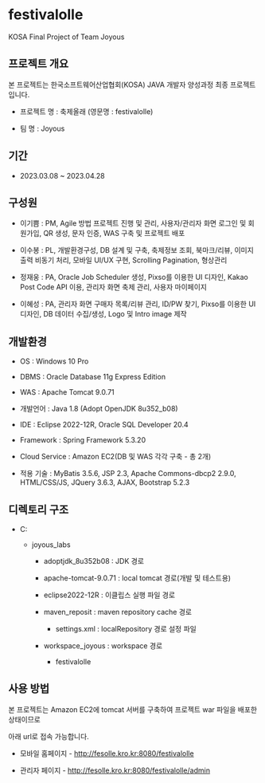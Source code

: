 # festivalolle
KOSA Final Project of Team Joyous

## 프로젝트 개요

본 프로젝트는 한국소프트웨어산업협회(KOSA) JAVA 개발자 양성과정 최종 프로젝트입니다. 

+ 프로젝트 명 : 축제올래 (영문명 : festivalolle)

+ 팀 명 : Joyous

## 기간

+ 2023.03.08 ~ 2023.04.28

## 구성원

+ 이기쁨 : PM, Agile 방법 프로젝트 진행 및 관리, 사용자/관리자 화면 로그인 및 회원가입, QR 생성, 문자 인증, WAS 구축 및 프로젝트 배포

+ 이수봉 : PL, 개발환경구성, DB 설계 및 구축, 축제정보 조회, 북마크/리뷰, 이미지 출력 비동기 처리, 모바일 UI/UX 구현, Scrolling Pagination, 형상관리

+ 정재웅 : PA, Oracle Job Scheduler 생성, Pixso를 이용한 UI 디자인, Kakao Post Code API 이용, 관리자 화면 축제 관리, 사용자 마이페이지

+ 이혜성 : PA, 관리자 화면 구매자 목록/리뷰 관리, ID/PW 찾기, Pixso를 이용한 UI 디자인, DB 데이터 수집/생성, Logo 및 Intro image 제작

## 개발환경

+ OS : Windows 10 Pro

+ DBMS : Oracle Database 11g Express Edition

+ WAS : Apache Tomcat 9.0.71

+ 개발언어 : Java 1.8 (Adopt OpenJDK 8u352_b08)

+ IDE : Eclipse 2022-12R, Oracle SQL Developer 20.4

+ Framework : Spring Framework 5.3.20

+ Cloud Service : Amazon EC2(DB 및 WAS 각각 구축 - 총 2개)

+ 적용 기술 : MyBatis 3.5.6, JSP 2.3, Apache Commons-dbcp2 2.9.0, HTML/CSS/JS, JQuery 3.6.3, AJAX, Bootstrap 5.2.3 

## 디렉토리 구조

+ C:

  + joyous_labs
  
    + adoptjdk_8u352b08 : JDK 경로
    
    + apache-tomcat-9.0.71 : local tomcat 경로(개발 및 테스트용)
    
    + eclipse2022-12R : 이클립스 실행 파일 경로
    
    + maven_reposit : maven repository cache 경로
    
      + settings.xml : localRepository 경로 설정 파일
    
    + workspace_joyous : workspace 경로
    
      + festivalolle
  
## 사용 방법

본 프로젝트는 Amazon EC2에 tomcat 서버를 구축하여 프로젝트 war 파일을 배포한 상태이므로

아래 url로 접속 가능합니다.


+ 모바일 홈페이지 - http://fesolle.kro.kr:8080/festivalolle

+ 관리자 페이지 - http://fesolle.kro.kr:8080/festivalolle/admin 
